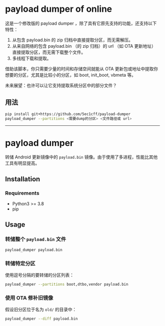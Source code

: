 # payload dumper of online

这是一个修改版的 payload dumper ，除了具有它原先支持的功能，还支持以下特性：

1. 从包含 payload.bin 的 zip 归档中直接提取分区，而无需解压。  
2. 从来自网络的包含 payload.bin （的 zip 归档）的 url （如 OTA 更新地址）直接提取分区，而无需下载整个文件。
3. 多线程下载和提取。

借助该脚本，你只需要少量的时间和存储空间就能从 OTA 更新包或地址中提取你想要的分区，尤其是比较小的分区，如 boot, init_boot, vbmeta 等。

未来展望：也许可以让它支持提取系统分区中的部分文件？

## 用法

```bash
pip install git+https://github.com/5ec1cff/payload-dumper
payload_dumper --partitions <需要dump的分区> <文件路径或 url>
```
---

# payload dumper

转储 Android 更新镜像中的 `payload.bin` 镜像。由于使用了多进程，性能比其他工具有明显提高。

## Installation

### Requirements

- Python3 >= 3.8
- pip

## Usage

### 转储整个 `payload.bin` 文件

```bash
payload_dumper payload.bin
```

### 转储特定分区

使用逗号分隔的要转储的分区列表：
```bash
payload_dumper --partitions boot,dtbo,vendor payload.bin
```


### 使用 OTA 修补旧镜像

假设旧分区位于名为 `old/` 的目录中：
```bash
payload_dumper --diff payload.bin
```
